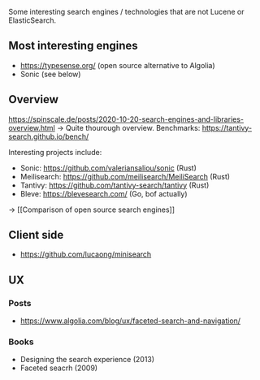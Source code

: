 Some interesting search engines / technologies that are not Lucene or ElasticSearch.

## Most interesting engines

- https://typesense.org/ (open source alternative to Algolia)
- Sonic (see below)

## Overview

https://spinscale.de/posts/2020-10-20-search-engines-and-libraries-overview.html -> Quite thourough overview.
Benchmarks: https://tantivy-search.github.io/bench/

Interesting projects include:

- Sonic: https://github.com/valeriansaliou/sonic (Rust)
- Meilisearch: https://github.com/meilisearch/MeiliSearch (Rust)
- Tantivy: https://github.com/tantivy-search/tantivy (Rust)
- Bleve: https://blevesearch.com/ (Go, bof actually)

→ [[Comparison of open source search engines]]

## Client side

- https://github.com/lucaong/minisearch

## UX

### Posts

- https://www.algolia.com/blog/ux/faceted-search-and-navigation/

### Books

- Designing the search experience (2013)
- Faceted seacrh (2009)
